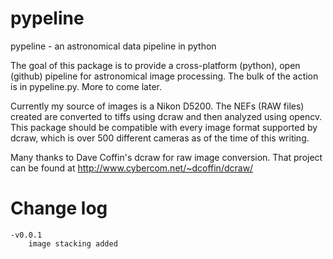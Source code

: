 pypeline
========

pypeline - an astronomical data pipeline in python

The goal of this package is to provide a cross-platform (python), open (github)
pipeline for astronomical image processing.  The bulk of the action is in
pypeline.py. More to come later.

Currently my source of images is a Nikon D5200.  The NEFs (RAW files) created
are converted to tiffs using dcraw and then analyzed using opencv.  This
package should be compatible with every image format supported by dcraw, which
is over 500 different cameras as of the time of this writing.

Many thanks to Dave Coffin's dcraw for raw image conversion.  That project
can be found at http://www.cybercom.net/~dcoffin/dcraw/

Change log
==========

    -v0.0.1
        image stacking added
